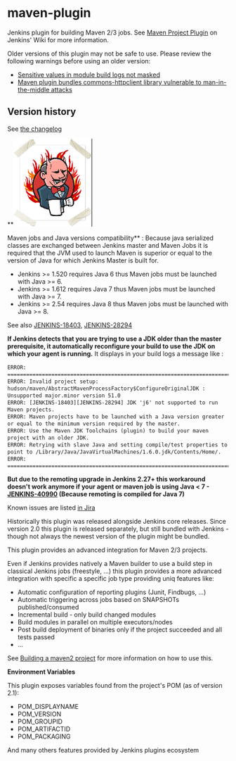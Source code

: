 maven-plugin
============

Jenkins plugin for building Maven 2/3 jobs.
See [Maven Project Plugin](https://wiki.jenkins-ci.org/display/JENKINS/Maven+Project+Plugin) on Jenkins' Wiki for more information.

Older versions of this plugin may not be safe to use. Please review the
following warnings before using an older version:

-   [Sensitive values in module build logs not
    masked](https://jenkins.io/security/advisory/2019-07-31/#SECURITY-713)
-   [Maven plugin bundles commons-httpclient library vulnerable to
    man-in-the-middle
    attacks](https://jenkins.io/security/advisory/2017-10-11/)

## Version history

See [the changelog](CHANGELOG.md)

**![](docs/images/hn.png)

Maven jobs and Java versions compatibility** : Because java serialized classes are exchanged
between Jenkins master and Maven Jobs it is required that the JVM used
to launch Maven is superior or equal to the version of Java for which
Jenkins Master is built for.

-   Jenkins \>= 1.520 requires Java 6 thus Maven jobs must be launched
    with Java \>= 6.
-   Jenkins \>= 1.612 requires Java 7 thus Maven jobs must be launched
    with Java \>= 7.
-   Jenkins \>= 2.54 requires Java 8 thus Maven jobs must be launched
    with Java \>= 8.

See also
[JENKINS-18403](https://issues.jenkins-ci.org/browse/JENKINS-18403),
[JENKINS-28294](https://issues.jenkins-ci.org/browse/JENKINS-28294)

**If Jenkins detects that you are trying to use a JDK older than the
master prerequisite, it automatically reconfigure your build to use the
JDK on which your agent is running.** It displays in your build logs a
message like :

``` syntaxhighlighter-pre
ERROR: ================================================================================
ERROR: Invalid project setup: hudson/maven/AbstractMavenProcessFactory$ConfigureOriginalJDK : Unsupported major.minor version 51.0
ERROR: [JENKINS-18403][JENKINS-28294] JDK 'j6' not supported to run Maven projects.
ERROR: Maven projects have to be launched with a Java version greater or equal to the minimum version required by the master.
ERROR: Use the Maven JDK Toolchains (plugin) to build your maven project with an older JDK.
ERROR: Retrying with slave Java and setting compile/test properties to point to /Library/Java/JavaVirtualMachines/1.6.0.jdk/Contents/Home/.
ERROR: ================================================================================
```

**But due to the remoting upgrade in Jenkins 2.27+ this workaround
doesn't work anymore if your agent or maven job is using Java \< 7 -
[JENKINS-40990](https://issues.jenkins-ci.org/browse/JENKINS-40990)
(Because remoting is compiled for Java 7)**

Known issues are listed [in Jira](https://issues.jenkins-ci.org/issues/?jql=project%20%3D%20JENKINS%20AND%20status%20in%20(Open%2C%20%22In%20Progress%22%2C%20Reopened)%20AND%20component%20%3D%20%27maven-plugin%27)

Historically this plugin was released alongside Jenkins core releases.
Since version 2.0 this plugin is released separately, but still bundled
with Jenkins - though not always the newest version of the plugin might
be bundled.

This plugin provides an advanced integration for Maven 2/3 projects.

Even if Jenkins provides natively a Maven builder to use a build step in
classical Jenkins jobs (freestyle, ...) this plugin provides a more
advanced integration with specific a specific job type providing uniq
features like:

-   Automatic configuration of reporting plugins (Junit, Findbugs, ...)
-   Automatic triggering across jobs based on SNAPSHOTs
    published/consumed
-   Incremental build - only build changed modules
-   Build modules in parallel on multiple executors/nodes
-   Post build deployment of binaries only if the project succeeded and
    all tests passed
-   ...

See [Building a maven2
project](https://wiki.jenkins.io/display/JENKINS/Building+a+maven2+project)
for more information on how to use this.

**Environment Variables**

This plugin exposes variables found from the project's POM (as of
version 2.1):

-   POM\_DISPLAYNAME
-   POM\_VERSION
-   POM\_GROUPID
-   POM\_ARTIFACTID
-   POM\_PACKAGING

And many others features provided by Jenkins plugins ecosystem
